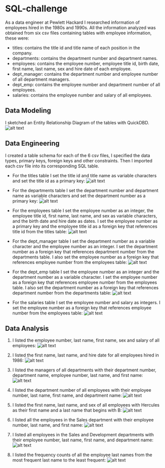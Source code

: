 # SQL-challenge
As a data engineer at Pewlett Hackard I researched information of employees hired in the 1980s and 1990s. All the information analyzed was obtained from six csv files containing tables with employee information, these were:
- titles: contains the title id and title name of each position in the company.
- departments: contains the department number and department names.
- employees: contains the employee number, employee title id, birth date, first name, last name, sex and hire date of each employee.
- dept_manager: contains the department number and employee number of all department managers.
- dept_emp: contains the employee number and department number of all employees.
- salaries: contains the employee number and salary of all employees.
## Data Modeling
I sketched an Entity Relationship Diagram of the tables with QuickDBD.
![alt text](https://github.com/glongo001/sql-challenge/blob/main/EmployeeSQL/Images/ERD.png)

## Data Engineering
I created a table schema for each of the 6 csv files, I specified the data types, primary keys, foreign keys and other constraints. Then I imported each csv file into its corresponding SQL table.

- For the titles table I set the title id and title name as variable characters and set the title id as a primary key:
![alt text](https://github.com/glongo001/sql-challenge/blob/main/EmployeeSQL/Images/titles%20table.png)

- For the departments table I set the department number and department name as variable characters and set the department number as a primary key:
![alt text](https://github.com/glongo001/sql-challenge/blob/main/EmployeeSQL/Images/departments%20table.png)

- For the employees table I set the employee number as an integer, the employee title id, first name, last name, and sex as variable characters, and the birth date and hire date as dates. I set the employee number as a primary key and the employee title id as a foreign key that references title id from the titles table:
![alt text](https://github.com/glongo001/sql-challenge/blob/main/EmployeeSQL/Images/employees%20table.png)

- For the dept_manager table I set the department number as a variable character and the employee number as an integer. I set the department number as a foreign key that references department number from the departments table. I also set the employee number as a foreign key that references employee number from the employees table:
![alt text](https://github.com/glongo001/sql-challenge/blob/main/EmployeeSQL/Images/dept_manager%20table.png)

- For the dept_emp table I set the employee number as an integer and the department number as a variable character. I set the employee number as a foreign key that references employee number from the employees table. I also set the department number as a foreign key that references department number from the departments table:
![alt text](https://github.com/glongo001/sql-challenge/blob/main/EmployeeSQL/Images/dept_emp%20table.png)

- For the salaries table I set the employee number and salary as integers. I set the employee number as a foreign key that references employee number from the employees table:
![alt text](https://github.com/glongo001/sql-challenge/blob/main/EmployeeSQL/Images/salaries%20table.png)

## Data Analysis
1. I listed the employee number, last name, first name, sex and salary of all employees:
![alt text](https://github.com/glongo001/sql-challenge/blob/main/EmployeeSQL/Images/query1.png)

2. I listed the first name, last name, and hire date for all employees hired in 1986:
![alt text](https://github.com/glongo001/sql-challenge/blob/main/EmployeeSQL/Images/query2.png)

3. I listed the managers of all departments with their department number, department name, employee number, last name, and first name:
![alt text](https://github.com/glongo001/sql-challenge/blob/main/EmployeeSQL/Images/query3.png)

4. I listed the department number of all employees with their employee number, last name, first name, and department name:
![alt text](https://github.com/glongo001/sql-challenge/blob/main/EmployeeSQL/Images/query4.png)

5. I listed the first name, last name, and sex of all employees with Hercules as their first name and a last name that begins with B:
![alt text](https://github.com/glongo001/sql-challenge/blob/main/EmployeeSQL/Images/query5.png)

6. I listed all the employees in the Sales department with their employee number, last name, and first name:
![alt text](https://github.com/glongo001/sql-challenge/blob/main/EmployeeSQL/Images/query6.png)

7. I listed all employees in the Sales and Development departments with their employee number, last name, first name, and department name:
![alt text](https://github.com/glongo001/sql-challenge/blob/main/EmployeeSQL/Images/query7.png)

8. I listed the frequency counts of all the employee last names from the most frequent last name to the least frequent:
![alt text](https://github.com/glongo001/sql-challenge/blob/main/EmployeeSQL/Images/query8.png)